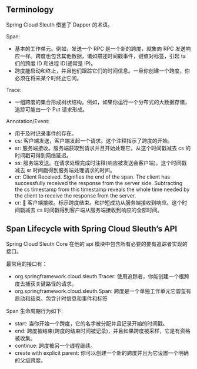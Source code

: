 ## Terminology

Spring Cloud Sleuth 借鉴了 Dapper 的术语。

Span:

- 基本的工作单元。例如，发送一个 RPC 是一个新的跨度，就象向 RPC 发送响应一样。跨度也包含其他数据，诸如描述时间戳事件，键值对标签，引起 ta 们的跨度 ID 和进程 ID(通常是 IP)。
- 跨度能启动和终止，并且他们跟踪它们的时间信息。一旦你创建一个跨度，你必须在将来某个时终止它间。

Trace:

- 一组跨度的集合形成树状结构。例如，如果你运行一个分布式的大数据存储，追踪可能由一个 Put 请求形成。

Annotation/Event:

- 用于及时记录事件的存在。
- cs: 客户端发送，客户端发起一个请求。这个注释指示了跨度的开始。
- sr: 服务端接收。服务端获取到请求并且开始处理它。从这个时间戳减去 cs 的时间戳可得到网络延迟。
- ss: 服务端发送。在请求处理完成时注释(响应被发送会客户端)。这个时间戳减去 sr 时间戳得到服务端处理请求的时间。
- cr: Client Received. Signifies the end of the span. The client has successfully received the response from the server side. Subtracting the cs timestamp from this timestamp reveals the whole time needed by the client to receive the response from the server.
- cr:  客户端接收。标示跨度结束。和护短成功从服务端接收到响应。这个时间戳减去 cs 时间戳得到客户端从服务端接收到响应的全部时间。

## Span Lifecycle with Spring Cloud Sleuth’s API

Spring Cloud Sleuth Core 在他的 api 模块中包含所有必要的要有追踪者实现的接口。

最常用的接口有：

- org.springframework.cloud.sleuth.Tracer: 使用追踪者，你能创建一个根跨度去捕获关键路径的请求。
- org.springframework.cloud.sleuth.Span: 跨度是一个单独工作单元它碧玺有启动和结束。包含计时信息和事件和标签

Span 生命周期行为如下:

- start: 当你开始一个跨度，它的名字被分配并且记录开始的时间戳。
- end: 跨度被结束(跨度的结束时间被记录)，并且如果跨度被采样，它是有资格被收集。
- continue: 跨度被另一个线程继续。
- create with explicit parent: 你可以创建一个新的跨度并且为它设置一个明确的父级跨度。
